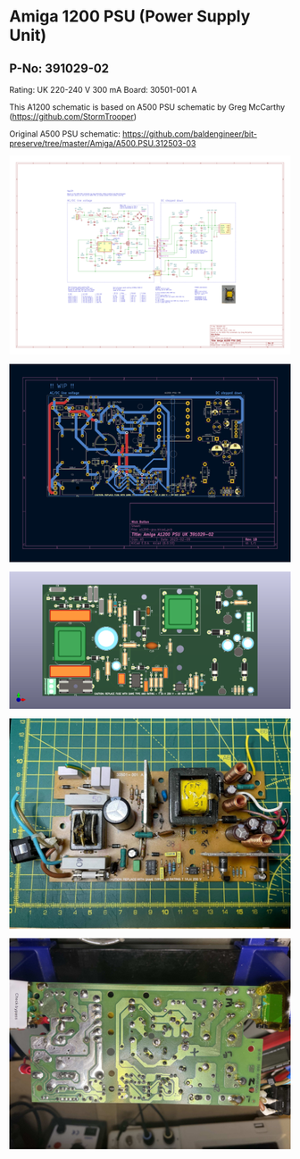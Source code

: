 # Amiga 1200 PSU (Power Supply Unit)

## P-No: 391029-02

Rating: UK 220-240 V 300 mA
Board: 30501-001 A

This A1200 schematic is based on A500 PSU schematic by Greg McCarthy (https://github.com/StormTrooper)

Original A500 PSU schematic: https://github.com/baldengineer/bit-preserve/tree/master/Amiga/A500.PSU.312503-03

![Amiga A1200 PSU schematic](https://raw.githubusercontent.com/nbolton/amiga/ea1e06fa82a0c9c0430a9b19694ea6ea98ed08b9/hardware/a1200-psu/a1200-psu.png)

![Amiga A1200 PSU PCB](https://raw.githubusercontent.com/nbolton/amiga/ea1e06fa82a0c9c0430a9b19694ea6ea98ed08b9/hardware/a1200-psu/a1200-psu-pcb.png)

![Amiga A1200 PSU PCB 3D](https://raw.githubusercontent.com/nbolton/amiga/60c952ec016f8ac2966772f3604cefdeb5cfc881/hardware/a1200-psu/a1200-psu-pcb-3d.png)

![Amiga A1200 PSU photo front](https://github.com/nbolton/amiga/blob/main/hardware/a1200-psu/a1200-psu-pcb-front.jpg?raw=true)

![Amiga A1200 PSU photo back](https://github.com/nbolton/amiga/blob/main/hardware/a1200-psu/a1200-psu-pcb-back.jpg?raw=true)
